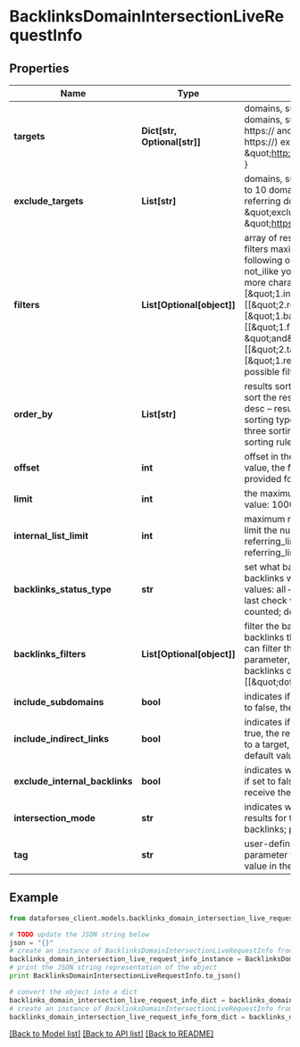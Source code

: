 # BacklinksDomainIntersectionLiveRequestInfo


## Properties

Name | Type | Description | Notes
------------ | ------------- | ------------- | -------------
**targets** | **Dict[str, Optional[str]]** | domains, subdomains or webpages to get links for required field you can set up to 20 domains, subdomains or webpages a domain or a subdomain should be specified without https:// and www. a page should be specified with absolute URL (including http:// or https://) example: \&quot;targets\&quot;: { \&quot;1\&quot;: \&quot;http://planet.postgresql.org/\&quot;, \&quot;2\&quot;: \&quot;http://gborg.postgresql.org/\&quot; } | [optional] 
**exclude_targets** | **List[str]** | domains, subdomains or webpages you want to exclude optional field you can specify up to 10 domains, subdomains or webpages if you use this array, results will contain the referring domains that link to targets but don’t link to exclude_targets example: \&quot;exclude_targets\&quot;: [ \&quot;bbc.com\&quot;, \&quot;https://www.apple.com/iphone/*\&quot;, \&quot;https://dataforseo.com/apis/*\&quot;] | [optional] 
**filters** | **List[Optional[object]]** | array of results filtering parameters optional field you can add several filters at once (8 filters maximum) you should set a logical operator and, or between the conditions the following operators are supported: regex, not_regex, &#x3D;, &lt;&gt;, in, not_in, like, not_like, ilike, not_ilike you can use the % operator with like and not_like to match any string of zero or more characters example: [\&quot;1.internal_links_count\&quot;,\&quot;&gt;\&quot;,\&quot;1\&quot;] [[\&quot;2.referring_pages\&quot;,\&quot;&gt;\&quot;,\&quot;2\&quot;], \&quot;and\&quot;, [\&quot;1.backlinks\&quot;,\&quot;&gt;\&quot;,\&quot;10\&quot;]] [[\&quot;1.first_seen\&quot;,\&quot;&gt;\&quot;,\&quot;2017-10-23 11:31:45 +00:00\&quot;], \&quot;and\&quot;, [[\&quot;2.target\&quot;,\&quot;like\&quot;,\&quot;%dataforseo.com%\&quot;],\&quot;or\&quot;,[\&quot;1.referring_domains\&quot;,\&quot;&gt;\&quot;,\&quot;10\&quot;]]] The full list of possible filters is available here. | [optional] 
**order_by** | **List[str]** | results sorting rules optional field you can use the same values as in the filters array to sort the results possible sorting types: asc – results will be sorted in the ascending order desc – results will be sorted in the descending order you should use a comma to set up a sorting type example: [\&quot;backlinks,desc\&quot;] note that you can set no more than three sorting rules in a single request you should use a comma to separate several sorting rules example: [\&quot;backlinks,desc\&quot;,\&quot;rank,asc\&quot;] | [optional] 
**offset** | **int** | offset in the array of returned results optional field default value: 0 if you specify the 10 value, the first ten backlinks in the results array will be omitted and the data will be provided for the successive backlinks | [optional] 
**limit** | **int** | the maximum number of returned results optional field default value: 100 maximum value: 1000 | [optional] 
**internal_list_limit** | **int** | maximum number of elements within internal arrays optional field you can use this field to limit the number of elements within the following arrays: referring_links_tld referring_links_types referring_links_attributes referring_links_platform_types referring_links_semantic_locations default value: 10 maximum value: 1000 | [optional] 
**backlinks_status_type** | **str** | set what backlinks to return and count optional field you can use this field to choose what backlinks will be returned and used for aggregated metrics for your targets; possible values: all – all backlinks will be returned and counted; live – backlinks found during the last check will be returned and counted; lost – lost backlinks will be returned and counted; default value: live | [optional] 
**backlinks_filters** | **List[Optional[object]]** | filter the backlinks of your target optional field you can use this field to filter the initial backlinks that will be included in the dataset for aggregated metrics for your target you can filter the backlinks by all fields available in the response of this endpoint using this parameter, you can include only dofollow backlinks in the response and create a flexible backlinks dataset to calculate the metrics for example: \&quot;backlinks_filters\&quot;: [[\&quot;dofollow\&quot;, \&quot;&#x3D;\&quot;, true]] | [optional] 
**include_subdomains** | **bool** | indicates if the subdomains of the target will be included in the search optional field if set to false, the subdomains will be ignored default value: true | [optional] 
**include_indirect_links** | **bool** | indicates if indirect links to the targets will be included in the results optional field if set to true, the results will include data on indirect links pointing to a page that either redirects to a target, or points to a canonical page if set to false, indirect links will be ignored default value: true | [optional] 
**exclude_internal_backlinks** | **bool** | indicates whether the backlinks from subdomains of the target are excluded optional field if set to false, the backlinks from subdomains of the target will be omitted and you won’t receive the same domain in the response; default value: true | [optional] 
**intersection_mode** | **str** | indicates whether to intersect backlinks optional field use this field to intersect or merge results for the specified domains possible values: all, partial all – results are based on all backlinks; partial – results are based on the intersecting backlinks only; default value: all | [optional] 
**tag** | **str** | user-defined task identifier optional field the character limit is 255 you can use this parameter to identify the task and match it with the result you will find the specified tag value in the data object of the response | [optional] 

## Example

```python
from dataforseo_client.models.backlinks_domain_intersection_live_request_info import BacklinksDomainIntersectionLiveRequestInfo

# TODO update the JSON string below
json = "{}"
# create an instance of BacklinksDomainIntersectionLiveRequestInfo from a JSON string
backlinks_domain_intersection_live_request_info_instance = BacklinksDomainIntersectionLiveRequestInfo.from_json(json)
# print the JSON string representation of the object
print BacklinksDomainIntersectionLiveRequestInfo.to_json()

# convert the object into a dict
backlinks_domain_intersection_live_request_info_dict = backlinks_domain_intersection_live_request_info_instance.to_dict()
# create an instance of BacklinksDomainIntersectionLiveRequestInfo from a dict
backlinks_domain_intersection_live_request_info_form_dict = backlinks_domain_intersection_live_request_info.from_dict(backlinks_domain_intersection_live_request_info_dict)
```
[[Back to Model list]](../README.md#documentation-for-models) [[Back to API list]](../README.md#documentation-for-api-endpoints) [[Back to README]](../README.md)


